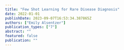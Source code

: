 ```yaml
---
title: "Few Shot Learning for Rare Disease Diagnosis"
date: 2022-01-01
publishDate: 2023-09-07T16:53:34.387865Z
authors: ["Emily Alsentzer"]
publication_types: ["7"]
abstract: ""
featured: false
publication: ""
---
```



